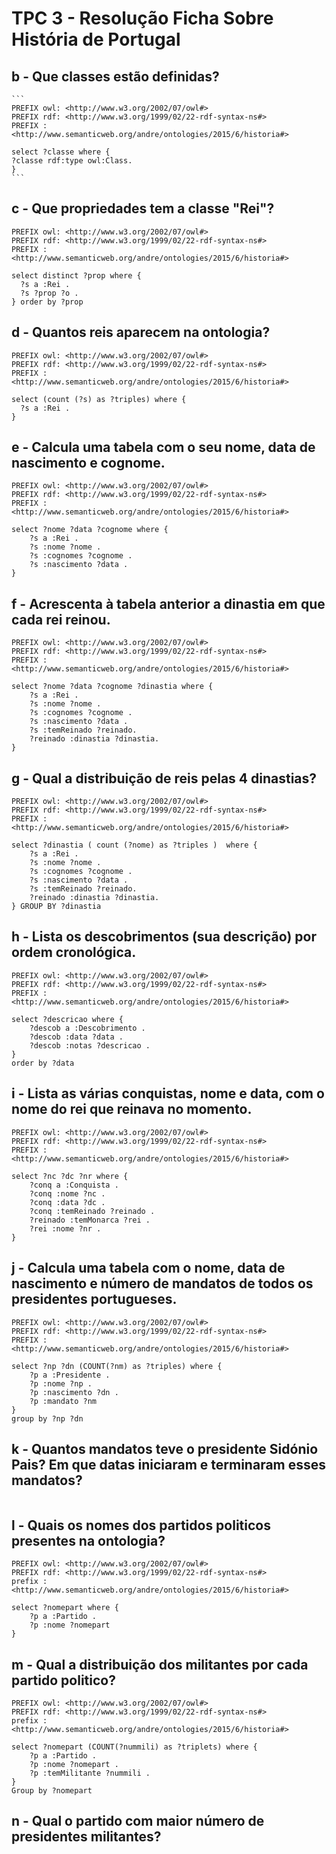 # TPC 3 - Resolução Ficha Sobre História de Portugal

## b - Que classes estão definidas?
    ```
    PREFIX owl: <http://www.w3.org/2002/07/owl#>
    PREFIX rdf: <http://www.w3.org/1999/02/22-rdf-syntax-ns#>
    PREFIX : <http://www.semanticweb.org/andre/ontologies/2015/6/historia#>

    select ?classe where {
    ?classe rdf:type owl:Class.
    }
    ```

## c - Que propriedades tem a classe "Rei"?
```
PREFIX owl: <http://www.w3.org/2002/07/owl#>
PREFIX rdf: <http://www.w3.org/1999/02/22-rdf-syntax-ns#>
PREFIX : <http://www.semanticweb.org/andre/ontologies/2015/6/historia#>

select distinct ?prop where {
  ?s a :Rei .
  ?s ?prop ?o .
} order by ?prop
```

## d - Quantos reis aparecem na ontologia?
```
PREFIX owl: <http://www.w3.org/2002/07/owl#>
PREFIX rdf: <http://www.w3.org/1999/02/22-rdf-syntax-ns#>
PREFIX : <http://www.semanticweb.org/andre/ontologies/2015/6/historia#>

select (count (?s) as ?triples) where {
  ?s a :Rei .
} 
```

## e - Calcula uma tabela com o seu nome, data de nascimento e cognome.
```
PREFIX owl: <http://www.w3.org/2002/07/owl#>
PREFIX rdf: <http://www.w3.org/1999/02/22-rdf-syntax-ns#>
PREFIX : <http://www.semanticweb.org/andre/ontologies/2015/6/historia#>

select ?nome ?data ?cognome where {
	?s a :Rei .
	?s :nome ?nome .
   	?s :cognomes ?cognome .
    ?s :nascimento ?data .
} 
```

## f - Acrescenta à tabela anterior a dinastia em que cada rei reinou.
```
PREFIX owl: <http://www.w3.org/2002/07/owl#>
PREFIX rdf: <http://www.w3.org/1999/02/22-rdf-syntax-ns#>
PREFIX : <http://www.semanticweb.org/andre/ontologies/2015/6/historia#>

select ?nome ?data ?cognome ?dinastia where {
	?s a :Rei .
	?s :nome ?nome .
   	?s :cognomes ?cognome .
    ?s :nascimento ?data .
    ?s :temReinado ?reinado.
    ?reinado :dinastia ?dinastia.
} 
```

## g - Qual a distribuição de reis pelas 4 dinastias?
```
PREFIX owl: <http://www.w3.org/2002/07/owl#>
PREFIX rdf: <http://www.w3.org/1999/02/22-rdf-syntax-ns#>
PREFIX : <http://www.semanticweb.org/andre/ontologies/2015/6/historia#>

select ?dinastia ( count (?nome) as ?triples )  where {
	?s a :Rei .
	?s :nome ?nome .
   	?s :cognomes ?cognome .
    ?s :nascimento ?data .
    ?s :temReinado ?reinado.
    ?reinado :dinastia ?dinastia.
} GROUP BY ?dinastia
```

## h - Lista os descobrimentos (sua descrição) por ordem cronológica.
```
PREFIX owl: <http://www.w3.org/2002/07/owl#>
PREFIX rdf: <http://www.w3.org/1999/02/22-rdf-syntax-ns#>
PREFIX : <http://www.semanticweb.org/andre/ontologies/2015/6/historia#>

select ?descricao where {
    ?descob a :Descobrimento .
    ?descob :data ?data .
    ?descob :notas ?descricao .
}
order by ?data
```

## i - Lista as várias conquistas, nome e data, com o nome do rei que reinava no momento.
```
PREFIX owl: <http://www.w3.org/2002/07/owl#>
PREFIX rdf: <http://www.w3.org/1999/02/22-rdf-syntax-ns#>
PREFIX : <http://www.semanticweb.org/andre/ontologies/2015/6/historia#>

select ?nc ?dc ?nr where {
    ?conq a :Conquista .
    ?conq :nome ?nc .
    ?conq :data ?dc .
    ?conq :temReinado ?reinado .
    ?reinado :temMonarca ?rei .
    ?rei :nome ?nr .
}
```

## j - Calcula uma tabela com o nome, data de nascimento e número de mandatos de todos os presidentes portugueses.
```
PREFIX owl: <http://www.w3.org/2002/07/owl#>
PREFIX rdf: <http://www.w3.org/1999/02/22-rdf-syntax-ns#>
PREFIX : <http://www.semanticweb.org/andre/ontologies/2015/6/historia#>

select ?np ?dn (COUNT(?nm) as ?triples) where {
	?p a :Presidente .
    ?p :nome ?np .
    ?p :nascimento ?dn .
    ?p :mandato ?nm
}
group by ?np ?dn
```

## k - Quantos mandatos teve o presidente Sidónio Pais? Em que datas iniciaram e terminaram esses mandatos?
```

```

## l - Quais os nomes dos partidos politicos presentes na ontologia?
```
PREFIX owl: <http://www.w3.org/2002/07/owl#>
PREFIX rdf: <http://www.w3.org/1999/02/22-rdf-syntax-ns#>
prefix : <http://www.semanticweb.org/andre/ontologies/2015/6/historia#>

select ?nomepart where {
	?p a :Partido .
	?p :nome ?nomepart
}
```

## m - Qual a distribuição dos militantes por cada partido politico?
```
PREFIX owl: <http://www.w3.org/2002/07/owl#>
PREFIX rdf: <http://www.w3.org/1999/02/22-rdf-syntax-ns#>
prefix : <http://www.semanticweb.org/andre/ontologies/2015/6/historia#>

select ?nomepart (COUNT(?nummili) as ?triplets) where {
	?p a :Partido .
	?p :nome ?nomepart .
    ?p :temMilitante ?nummili .
}
Group by ?nomepart

```

## n - Qual o partido com maior número de presidentes militantes?
```

```

